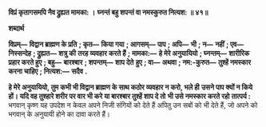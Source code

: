 **विप्रं कृतागसमपि नैव द्रुह्यत मामका: ।** **घ्नन्तं बहु शपन्तं वा नमस्कुरुत नित्यश: ॥ ४१॥** 

**शब्दार्थ** 

**विप्रम्—** **विद्वान ब्राह्मण के प्रति** **; कृत—** **किया गया** **; आगसम्—** **पाप** **; अपि—** **भी** **; न—** **नहीं** **; एव—** **निस्सन्देह** **; द्रुह्यत—** **शत्रु की** **तरह व्यवहार करते हैं** **; मामका:—** **हे मेरे अनुयायियो** **; घ्नन्तम्—** **शारीरिक प्रहार करते हुए** **; बहु—** **बारश्बार** **; शपन्तम्—** **शाप देते** **हुए** **; वा—** **अथवा** **; नम:-कुरुत—** **तुश्हें नमस्कार करना चाहिए** **; नित्यश:—** **सदैव** **.** 

**हे मेरे अनुयायियो, तुम कभी भी विद्वान ब्राह्मण के साथ कठोर व्यवहार न करो, भले ही** **उसने पाप क्यों न किये हों। यदि वह तुश्हारे शरीर पर वार भी करे या बारश्बार तुश्हें शाप दे तो** **भी उसे नमस्कार करते रहो** **तात्पर्य :** भगवान् कृष्ण यह उपदेश न केवल अपने निजी संगियों को देते हैं अपितु उन सबों को भी देते हैं, जो अपने को भगवान् के अनुयायी होने का दावा करते हैं।  